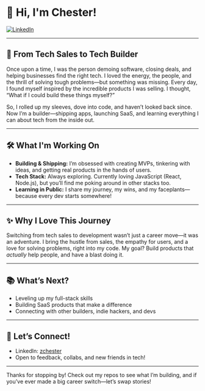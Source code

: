 # 👋 Hi, I'm Chester!

[![LinkedIn](https://img.shields.io/badge/LinkedIn-zchester-blue?logo=linkedin)](https://www.linkedin.com/in/zchester/)

---

## 🚀 From Tech Sales to Tech Builder

Once upon a time, I was the person demoing software, closing deals, and helping businesses find the right tech. I loved the energy, the people, and the thrill of solving tough problems—but something was missing. Every day, I found myself inspired by the incredible products I was selling. I thought, “What if I could build these things myself?”

So, I rolled up my sleeves, dove into code, and haven’t looked back since. Now I’m a builder—shipping apps, launching SaaS, and learning everything I can about tech from the inside out.

---

## 🛠️ What I'm Working On

- **Building & Shipping:** I’m obsessed with creating MVPs, tinkering with ideas, and getting real products in the hands of users.
- **Tech Stack:** Always exploring. Currently loving JavaScript (React, Node.js), but you’ll find me poking around in other stacks too.
- **Learning in Public:** I share my journey, my wins, and my faceplants—because every dev starts somewhere!

---

## ✨ Why I Love This Journey

Switching from tech sales to development wasn’t just a career move—it was an adventure. I bring the hustle from sales, the empathy for users, and a love for solving problems, right into my code. My goal? Build products that *actually* help people, and have a blast doing it.

---

## 📚 What’s Next?

- Leveling up my full-stack skills
- Building SaaS products that make a difference
- Connecting with other builders, indie hackers, and devs

---

## 🤝 Let’s Connect!

- LinkedIn: [zchester](https://www.linkedin.com/in/zchester/)
- Open to feedback, collabs, and new friends in tech!

---

Thanks for stopping by! Check out my repos to see what I’m building, and if you’ve ever made a big career switch—let’s swap stories!
